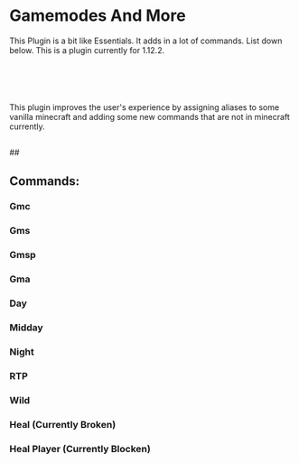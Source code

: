 # Gamemodes And More
This Plugin is a bit like Essentials. It adds in a lot of commands. List down below. This is a plugin currently for 1.12.2.
## 
##  
## 
This plugin improves the user's experience by assigning aliases to some vanilla minecraft and adding some new commands that are not in minecraft currently.
## 
## 
## 
## Commands:

### Gmc
### Gms
### Gmsp
### Gma
### Day
### Midday
### Night
### RTP
### Wild
### Heal (Currently Broken)
### Heal Player (Currently Blocken)
